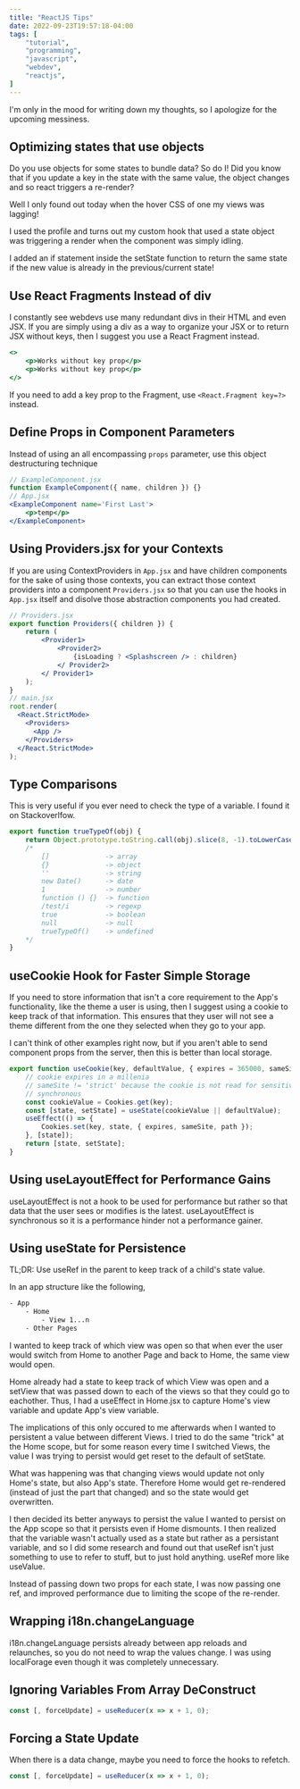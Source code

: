 ```yaml
---
title: "ReactJS Tips"
date: 2022-09-23T19:57:18-04:00
tags: [
    "tutorial",
    "programming",
    "javascript",
    "webdev",
    "reactjs",
]
---
```


I'm only in the mood for writing down my thoughts, so I apologize for the upcoming messiness.

## Optimizing states that use objects

Do you use objects for some states to bundle data? So do I! Did you know that if you update
a key in the state with the same value, the object changes and so react triggers a re-render?

Well I only found out today when the hover CSS of one my views was lagging!

I used the profile and turns out my custom hook that used a state object was triggering a render when the component was simply idling.

I added an if statement inside the setState function to return the same state if the new value is already in the previous/current state!

## Use React Fragments Instead of div

I constantly see webdevs use many redundant divs in their HTML and even JSX. If you are simply using a
div as a way to organize your JSX or to return JSX without keys, then I suggest you use a React Fragment instead.

```jsx
<>
    <p>Works without key prop</p>
    <p>Works without key prop</p>
</>
```

If you need to add a key prop to the Fragment, use `<React.Fragment key=?>` instead.

## Define Props in Component Parameters

Instead of using an all encompassing `props` parameter, use this object destructuring technique

```jsx
// ExampleComponent.jsx
function ExampleComponent({ name, children }) {}
// App.jsx
<ExampleComponent name='First Last'>
    <p>temp</p>
</ExampleComponent>
```

## Using Providers.jsx for your Contexts

If you are using ContextProviders in `App.jsx` and have children components for the sake of using those contexts,
you can extract those context providers into a component `Providers.jsx` so that you can use the hooks in `App.jsx` itself and
disolve those abstraction components you had created.

```jsx
// Providers.jsx
export function Providers({ children }) {
    return (
        <Provider1>
            <Provider2>
                {isLoading ? <Splashscreen /> : children}
            </ Provider2>
        </ Provider1>
    );
}
// main.jsx
root.render(
  <React.StrictMode>
    <Providers>
      <App />
    </Providers>
  </React.StrictMode>
);
```

## Type Comparisons

This is very useful if you ever need to check the type of a variable. I found it on Stackoverlfow.

```jsx
export function trueTypeOf(obj) {
    return Object.prototype.toString.call(obj).slice(8, -1).toLowerCase()
    /*
        []              -> array
        {}              -> object
        ''              -> string
        new Date()      -> date
        1               -> number
        function () {}  -> function
        /test/i         -> regexp
        true            -> boolean
        null            -> null
        trueTypeOf()    -> undefined
    */
}
```

## useCookie Hook for Faster Simple Storage

If you need to store information that isn't a core requirement to the App's functionality, like
the theme a user is using, then I suggest using a cookie to keep track of that information. This ensures
that they user will not see a theme different from the one they selected when they go to your app.

I can't think of other examples right now, but if you aren't able to send component props from the server, then
this is better than local storage.

```js
export function useCookie(key, defaultValue, { expires = 365000, sameSite = 'lax', path = '/' } = {}) {
    // cookie expires in a millenia
    // sameSite != 'strict' because the cookie is not read for sensitive actions
    // synchronous
    const cookieValue = Cookies.get(key);
    const [state, setState] = useState(cookieValue || defaultValue);
    useEffect(() => {
        Cookies.set(key, state, { expires, sameSite, path });
    }, [state]);
    return [state, setState];
}
```

## Using useLayoutEffect for Performance Gains

useLayoutEffect is not a hook to be used for performance but rather so that
data that the user sees or modifies is the latest. useLayoutEffect is
synchronous so it is a performance hinder not a performance gainer.

## Using useState for Persistence

TL;DR: Use useRef in the parent to keep track of a child's state value.

In an app structure like the following,

```txt
- App
    - Home
        - View 1...n
    - Other Pages
```

I wanted to keep track of which view was open so that when ever the user would
switch from Home to another Page and back to Home, the same view would open.

Home already had a state to keep track of which View was open and a setView
that was passed down to each of the views so that they could go to eachother.
Thus, I had a useEffect in Home.jsx to capture Home's view variable and update
App's view variable.

The implications of this only occured to me afterwards when I wanted to persistent a value between different Views.
I tried to do the same "trick" at the Home scope, but for some reason every time I switched Views, the value I was trying
to persist would get reset to the default of setState.

What was happening was that changing views would update not only Home's state, but also App's state. Therefore Home would get re-rendered (instead of just the part that changed) and so the state would get overwritten.

I then decided its better anyways to persist the value I wanted to persist on the App scope so that it persists even if Home dismounts.
I then realized that the variable wasn't actually used as a state but rather as a persistant variable, and so I did some research and
found out that useRef isn't just something to use to refer to stuff, but to just hold anything. useRef more like useValue.

Instead of passing down two props for each state, I was now passing one ref, and improved performance due to limiting the scope of the re-render.

## Wrapping i18n.changeLanguage

i18n.changeLanguage persists already between app reloads and relaunches, so you do not need
to wrap the values change. I was using localForage even though it was completely unnecessary.

## Ignoring Variables From Array DeConstruct

```jsx
const [, forceUpdate] = useReducer(x => x + 1, 0);
```

## Forcing a State Update

When there is a data change, maybe you need to force the hooks to refetch.

```jsx
const [, forceUpdate] = useReducer(x => x + 1, 0);
```
